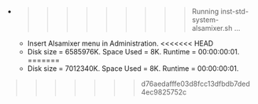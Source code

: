 * >>>>>>>>> Running inst-std-system-alsamixer.sh ...
  * Insert Alsamixer menu in Administration.
<<<<<<< HEAD
  * Disk size = 6585976K. Space Used = 8K. Runtime = 00:00:00:01.
=======
  * Disk size = 7012340K. Space Used = 8K. Runtime = 00:00:00:01.
>>>>>>> d76aedafffe03d8fcc13dfbdb7ded4ec9825752c
